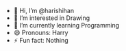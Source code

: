 - 👋 Hi, I’m @harishihan
- 👀 I’m interested in Drawing
- 🌱 I’m currently learning Programming
- 😄 Pronouns: Harry
- ⚡ Fun fact: Nothing

<!---
harishihan/harishihan is a ✨ special ✨ repository because its `README.md` (this file) appears on your GitHub profile.
You can click the Preview link to take a look at your changes.
--->
